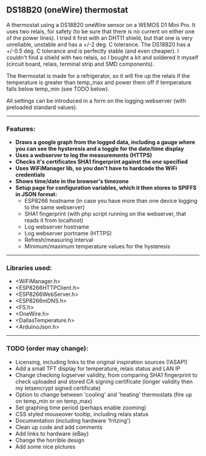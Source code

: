 ## DS18B20 (oneWire) thermostat

A thermostat using a DS18B20 oneWire sensor on a WEMOS D1 Mini Pro. It uses two relais, for safety (to be sure that there is no current on either one of the power lines). I tried it first with an DHT11 shield, but that one is very unreliable, unstable and has a +/-2 deg. C tolerance. The DS18B20 has a +/-0.5 deg. C tolerance and is perfectly stable (and even cheaper). I couldn't find a shield with two relais, so I bought a kit and soldered it myself (circuit board, relais, terminal strip and SMD components).

The thermostat is made for a refrigerator, so it will fire up the relais if the temperature is greater than temp_max and power them off if temperature falls below temp_min (see TODO below).

All settings can be introduced in a form on the logging webserver (with preloaded standard values).

---

### Features:
- **Draws a google graph from the logged data, including a gauge where you can see the hysteresis and a toggle for the date/time display**
- **Uses a webserver to log the measurements (HTTPS)**
- **Checks it's certificates SHA1 fingerprint against the one specified**
- **Uses WiFiManager lib, so you don't have to hardcode the WiFi credentials**
- **Shows time/date in the browser's timezone**
- **Setup page for configuration variables, which it then stores to SPIFFS in JSON format:**
    - ESP8266 hostname (in case you have more than one device logging to the same webserver)
    - SHA1 fingerprint (with php script running on the webserver, that reads it from localhost)
    - Log webserver hostname
    - Log webserver portname (HTTPS)
    - Refresh/measuring interval
    - Minimum/maximum temperature values for the hysteresis

---

### Libraries used:
- <WiFiManager.h>
- <ESP8266HTTPClient.h>
- <ESP8266WebServer.h>
- <ESP8266mDNS.h>
- <FS.h>
- <OneWire.h>
- <DallasTemperature.h>
- <ArduinoJson.h>

---

### TODO (order may change):
- Licensing, including links to the original inspiration sources (!ASAP!)
- Add a small TFT display for temperature, relais status and LAN IP
- Change checking logserver validity, from comparing SHA1 fingerprint to check uploaded and stored CA signing certificate (longer validity then my letsencrypt signed certificate)
- Option to change between 'cooling' and 'heating' thermostats (fire up on temp_min or on temp_max)
- Set graphing time period (perhaps enable zooming)
- CSS styled mouseover tooltip, including relais status
- Documentation (including hardware 'fritzing')
- Clean up code and add comments
- Add links to hardware (eBay)
- Change the horrible design
- Add some nice pictures
